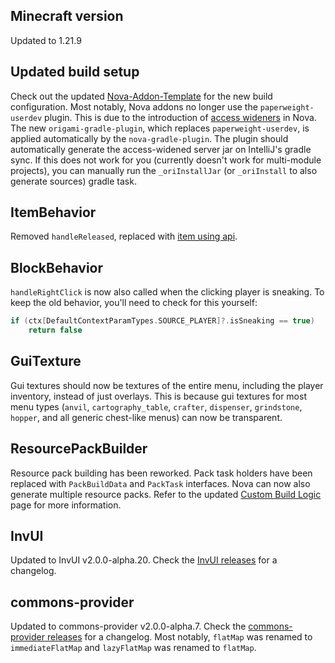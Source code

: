 ## Minecraft version

Updated to 1.21.9

## Updated build setup

Check out the updated [Nova-Addon-Template](https://github.com/xenondevs/Nova-Addon-Template) for the new build configuration. Most notably, Nova addons no longer use the `paperweight-userdev` plugin. This is due to the introduction of [access wideners](../access-widener.md) in Nova. The new `origami-gradle-plugin`, which replaces `paperweight-userdev`, is applied automatically by the `nova-gradle-plugin`. The plugin should automatically generate the access-widened server jar on IntelliJ's gradle sync. If this does not work for you (currently doesn't work for multi-module projects), you can manually run the `_oriInstallJar` (or `_oriInstall` to also generate sources) gradle task.

## ItemBehavior

Removed `handleReleased`, replaced with [item using api](../items/item-behaviors.md#item-using-holding-right-click).

## BlockBehavior

`handleRightClick` is now also called when the clicking player is sneaking. To keep the old behavior, you'll need to check for this yourself:
```kotlin 
if (ctx[DefaultContextParamTypes.SOURCE_PLAYER]?.isSneaking == true)
    return false
```

## GuiTexture

Gui textures should now be textures of the entire menu, including the player inventory, instead of just overlays. This is because gui textures for most menu types (`anvil`, `cartography_table`, `crafter`, `dispenser`, `grindstone`, `hopper`, and all generic chest-like menus) can now be transparent.

## ResourcePackBuilder

Resource pack building has been reworked. Pack task holders have been replaced with `PackBuildData` and `PackTask` interfaces. Nova can now also generate multiple resource packs. Refer to the updated [Custom Build Logic](../resourcepack/build-logic.md) page for more information.

## InvUI

Updated to InvUI v2.0.0-alpha.20. Check the [InvUI releases](https://github.com/NichtStudioCode/InvUI/releases/) for a changelog.

## commons-provider

Updated to commons-provider v2.0.0-alpha.7. Check the [commons-provider releases](https://github.com/xenondevs/commons-provider/releases) for a changelog. Most notably, `flatMap` was renamed to `immediateFlatMap` and `lazyFlatMap` was renamed to `flatMap`.